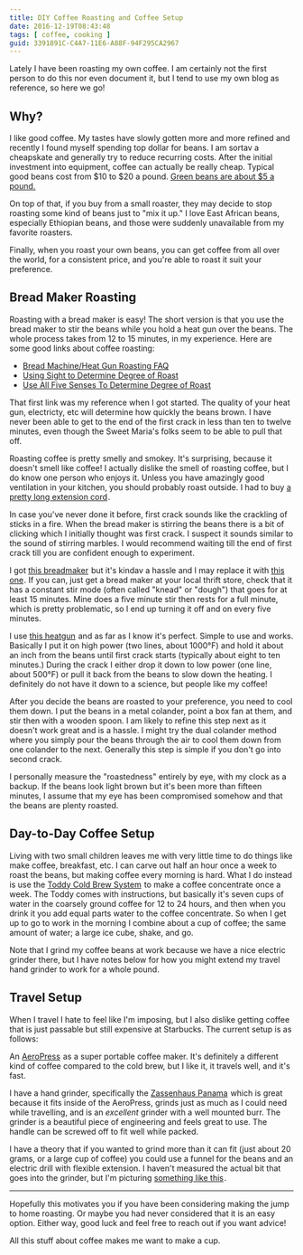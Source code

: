 ```yaml
---
title: DIY Coffee Roasting and Coffee Setup
date: 2016-12-19T08:43:48
tags: [ coffee, cooking ]
guid: 3391891C-C4A7-11E6-A88F-94F295CA2967
---
```

Lately I have been roasting my own coffee.  I am certainly not the first person
to do this nor even document it, but I tend to use my own blog as reference, so
here we go!

<!--more-->

## Why?

I like good coffee.  My tastes have slowly gotten more and more refined and
recently I found myself spending top dollar for beans.  I am sortav a cheapskate
and generally try to reduce recurring costs.  After the initial investment into
equipment, coffee can actually be really cheap.  Typical good beans cost from
$10 to $20 a pound.  [Green beans are about $5 a
pound.](https://www.sweetmarias.com/category/green-coffee)

On top of that, if you buy from a small roaster, they may decide to stop
roasting some kind of beans just to "mix it up."  I love East African beans,
especially Ethiopian beans, and those were suddenly unavailable from my favorite
roasters.

Finally, when you roast your own beans, you can get coffee from all over the
world, for a consistent price, and you're able to roast it suit your preference.

## Bread Maker Roasting

Roasting with a bread maker is easy!  The short version is that you use the
bread maker to stir the beans while you hold a heat gun over the beans.  The
whole process takes from 12 to 15 minutes, in my experience.  Here are some good
links about coffee roasting:

 * [Bread Machine/Heat Gun Roasting FAQ](http://coffeecrone.com/roasting/faq.htm)
 * [Using Sight to Determine Degree of Roast](http://legacy.sweetmarias.com/library/content/using-sight-determine-degree-roast)
 * [Use All Five Senses To Determine Degree of Roast](http://legacy.sweetmarias.com/library/node/2926)

That first link was my reference when I got started.  The quality of your heat
gun, electricty, etc will determine how quickly the beans brown.  I have never
been able to get to the end of the first crack in less than ten to twelve
minutes, even though the Sweet Maria's folks seem to be able to pull that off.

Roasting coffee is pretty smelly and smokey.  It's surprising, because it
doesn't smell like coffee!  I actually dislike the smell of roasting coffee, but
I do know one person who enjoys it.  Unless you have amazingly good ventilation
in your kitchen, you should probably roast outside.  I had to buy
<a target="_blank" href="https://www.amazon.com/gp/product/B001EA408I/ref=as_li_tl?ie=UTF8&camp=1789&creative=9325&creativeASIN=B001EA408I&linkCode=as2&tag=afoolishmanif-20&linkId=1657740671e377e58eddfa8e0fb94e12">a pretty long extension cord</a><img src="//ir-na.amazon-adsystem.com/e/ir?t=afoolishmanif-20&l=am2&o=1&a=B001EA408I" width="1" height="1" border="0" alt="" style="border:none !important; margin:0px !important;" />.

In case you've never done it before, first crack sounds like the crackling of
sticks in a fire.  When the bread maker is stirring the beans there is a bit of
clicking which I initially thought was first crack.  I suspect it sounds similar
to the sound of stirring marbles.  I would recommend waiting till the end of
first crack till you are confident enough to experiment.

I got <a target="_blank" href="https://www.amazon.com/gp/product/B003GXM0EM/ref=as_li_tl?ie=UTF8&camp=1789&creative=9325&creativeASIN=B003GXM0EM&linkCode=as2&tag=afoolishmanif-20&linkId=98d7f1b4441e0991f75e639003ab2530">this breadmaker</a><img src="//ir-na.amazon-adsystem.com/e/ir?t=afoolishmanif-20&l=am2&o=1&a=B003GXM0EM" width="1" height="1" border="0" alt="" style="border:none !important; margin:0px !important;" /> but it's kindav a hassle and I may replace it with
<a target="_blank" href="https://www.amazon.com/gp/product/B00067REBU/ref=as_li_tl?ie=UTF8&camp=1789&creative=9325&creativeASIN=B00067REBU&linkCode=as2&tag=afoolishmanif-20&linkId=f6b57ae3ca364ce3092c444d4c6eef28">this one</a><img src="//ir-na.amazon-adsystem.com/e/ir?t=afoolishmanif-20&l=am2&o=1&a=B00067REBU" width="1" height="1" border="0" alt="" style="border:none !important; margin:0px !important;" />.  If you can, just get a bread maker at your local thrift store,
check that it has a constant stir mode (often called "knead" or "dough") that
goes for at least 15 minutes.  Mine does a five minute stir then rests for a full minute, which
is pretty problematic, so I end up turning it off and on every five minutes.

I use <a target="_blank" href="https://www.amazon.com/gp/product/B0053U2B8G/ref=as_li_tl?ie=UTF8&camp=1789&creative=9325&creativeASIN=B0053U2B8G&linkCode=as2&tag=afoolishmanif-20&linkId=c1741c786600967d8e31c50a7cdb08a2">this heatgun</a><img src="//ir-na.amazon-adsystem.com/e/ir?t=afoolishmanif-20&l=am2&o=1&a=B0053U2B8G" width="1" height="1" border="0" alt="" style="border:none !important; margin:0px !important;" />
and as far as I know it's perfect.  Simple to use and works.  Basically I put it
on high power (two lines, about 1000°F) and hold it about an inch from the beans
until first crack starts (typically about eight to ten minutes.)  During the
crack I either drop it down to low power (one line, about 500°F) or pull it back
from the beans to slow down the heating.  I definitely do not have it down to a
science, but people like my coffee!

After you decide the beans are roasted to your preference, you need to cool them
down.  I put the beans in a metal colander, point a box fan at them, and stir
then with a wooden spoon.  I am likely to refine this step next as it doesn't
work great and is a hassle.  I might try the dual colander method where you
simply pour the beans through the air to cool them down from one colander to the
next.  Generally this step is simple if you don't go into second crack.

I personally measure the "roastedness" entirely by eye, with my clock as a
backup.  If the beans look light brown but it's been more than fifteen minutes,
I assume that my eye has been compromised somehow and that the beans are plenty
roasted.

## Day-to-Day Coffee Setup

Living with two small children leaves me with very little time to do things like
make coffee, breakfast, etc.  I can carve out half an hour once a week to roast
the beans, but making coffee every morning is hard.  What I do instead is use
the
<a target="_blank" href="https://www.amazon.com/gp/product/B0006H0JVW/ref=as_li_tl?ie=UTF8&camp=1789&creative=9325&creativeASIN=B0006H0JVW&linkCode=as2&tag=afoolishmanif-20&linkId=11affb7362568508c2e067b00321f687">Toddy Cold Brew System</a><img src="//ir-na.amazon-adsystem.com/e/ir?t=afoolishmanif-20&l=am2&o=1&a=B0006H0JVW" width="1" height="1" border="0" alt="" style="border:none !important; margin:0px !important;" />
to make a coffee concentrate once a week.  The Toddy comes with instructions,
but basically it's seven cups of water in the coarsely ground coffee for 12 to
24 hours, and then when you drink it you add equal parts water to the coffee
concentrate.  So when I get up to go to work in the morning I combine about
a cup of coffee; the same amount of water; a large ice cube, shake, and go.

Note that I grind my coffee beans at work because we have a nice electric
grinder there, but I have notes below for how you might extend my travel hand
grinder to work for a whole pound.

## Travel Setup

When I travel I hate to feel like I'm imposing, but I also dislike getting
coffee that is just passable but still expensive at Starbucks.  The current
setup is as follows:

An <a target="_blank" href="https://www.amazon.com/gp/product/B0018RY8H0/ref=as_li_tl?ie=UTF8&camp=1789&creative=9325&creativeASIN=B0018RY8H0&linkCode=as2&tag=afoolishmanif-20&linkId=ffc6d48a61bf922cb4775d20b00cb4ee">AeroPress</a><img src="//ir-na.amazon-adsystem.com/e/ir?t=afoolishmanif-20&l=am2&o=1&a=B0018RY8H0" width="1" height="1" border="0" alt="" style="border:none !important; margin:0px !important;" />
as a super portable coffee maker.  It's definitely a different kind of coffee
compared to the cold brew, but I like it, it travels well, and it's fast.

I have a hand grinder, specifically the
<a target="_blank" href="https://www.amazon.com/gp/product/B004YIBVZM/ref=as_li_tl?ie=UTF8&camp=1789&creative=9325&creativeASIN=B004YIBVZM&linkCode=as2&tag=afoolishmanif-20&linkId=af028180c7d67a0a226545ba4d6582c2">Zassenhaus Panama</a><img src="//ir-na.amazon-adsystem.com/e/ir?t=afoolishmanif-20&l=am2&o=1&a=B004YIBVZM" width="1" height="1" border="0" alt="" style="border:none !important; margin:0px !important;" />
which is great because it fits inside of the AeroPress, grinds just as much as I
could need while travelling, and is an *excellent* grinder with a well mounted
burr.  The grinder is a beautiful piece of engineering and feels great to use.
The handle can be screwed off to fit well while packed.

I have a theory that if you wanted to grind more than it can fit (just about 20
grams, or a large cup of coffee) you could use a funnel for the beans and an
electric drill with flexible extension.  I haven't measured the actual bit that
goes into the grinder, but I'm picturing
<a target="_blank" href="https://www.amazon.com/gp/product/B01M7N041K/ref=as_li_tl?ie=UTF8&camp=1789&creative=9325&creativeASIN=B01M7N041K&linkCode=as2&tag=afoolishmanif-20&linkId=b81f3636851e9947f7ec310101819548">something like this</a><img src="//ir-na.amazon-adsystem.com/e/ir?t=afoolishmanif-20&l=am2&o=1&a=B01M7N041K" width="1" height="1" border="0" alt="" style="border:none !important; margin:0px !important;" />.

---

Hopefully this motivates you if you have been considering making the jump to
home roasting.  Or maybe you had never considered that it is an easy option.
Either way, good luck and feel free to reach out if you want advice!

All this stuff about coffee makes me want to make a cup.

